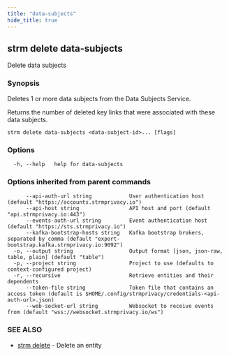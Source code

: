 ```yaml
---
title: "data-subjects"
hide_title: true
---
```

## strm delete data-subjects

Delete data subjects

### Synopsis

Deletes 1 or more data subjects from the Data Subjects Service.

Returns the number of deleted key links that were associated with these data subjects.


```
strm delete data-subjects <data-subject-id>... [flags]
```

### Options

```
  -h, --help   help for data-subjects
```

### Options inherited from parent commands

```
      --api-auth-url string            User authentication host (default "https://accounts.strmprivacy.io")
      --api-host string                API host and port (default "api.strmprivacy.io:443")
      --events-auth-url string         Event authentication host (default "https://sts.strmprivacy.io")
      --kafka-bootstrap-hosts string   Kafka bootstrap brokers, separated by comma (default "export-bootstrap.kafka.strmprivacy.io:9092")
  -o, --output string                  Output format [json, json-raw, table, plain] (default "table")
  -p, --project string                 Project to use (defaults to context-configured project)
  -r, --recursive                      Retrieve entities and their dependents
      --token-file string              Token file that contains an access token (default is $HOME/.config/strmprivacy/credentials-<api-auth-url>.json)
      --web-socket-url string          Websocket to receive events from (default "wss://websocket.strmprivacy.io/ws")
```

### SEE ALSO

* [strm delete](docs/04-reference/01-cli-reference/strm/delete/index.md)	 - Delete an entity

